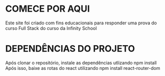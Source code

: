 # COMECE POR AQUI

Este site foi criado com fins educacionais para responder uma prova do curso Full Stack do curso da Infinity School

# DEPENDÊNCIAS DO PROJETO

Após clonar o repositório, instale as dependências utlizando npm install
Após isso, baixe as rotas do react utilizando  npm install react-router-dom